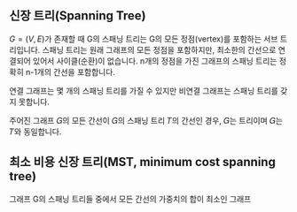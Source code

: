 ##  신장 트리(Spanning Tree)
$G=(V, E)$가 존재할 때 G의 스패닝 트리는 G의 모든 정점(vertex)를 포함하는 서브 트리입니다. 스패닝 트리는 원래 그래프의 모든 정점을 포함하지만, 최소한의 간선으로 연결되어 있어서 사이클(순환)이 없습니다. n개의 정점을 가진 그래프의 스패닝 트리는 정확히 n-1개의 간선을 포함합니다.

연결 그래프는 몇 개의 스패닝 트리를 가질 수 있지만 비연결 그래프는 스패닝 트리를 갖지 못합니다.

주어진 그래프 𝐺의 모든 간선이 𝐺의 스패닝 트리 𝑇의 간선인 경우, 𝐺는 트리이며 𝐺는 𝑇와 동일합니다.

## 최소 비용 신장 트리(MST, minimum cost spanning tree)
그래프 G의 스패닝 트리들 중에서 모든 간선의 가중치의 합이 최소인 그래프
